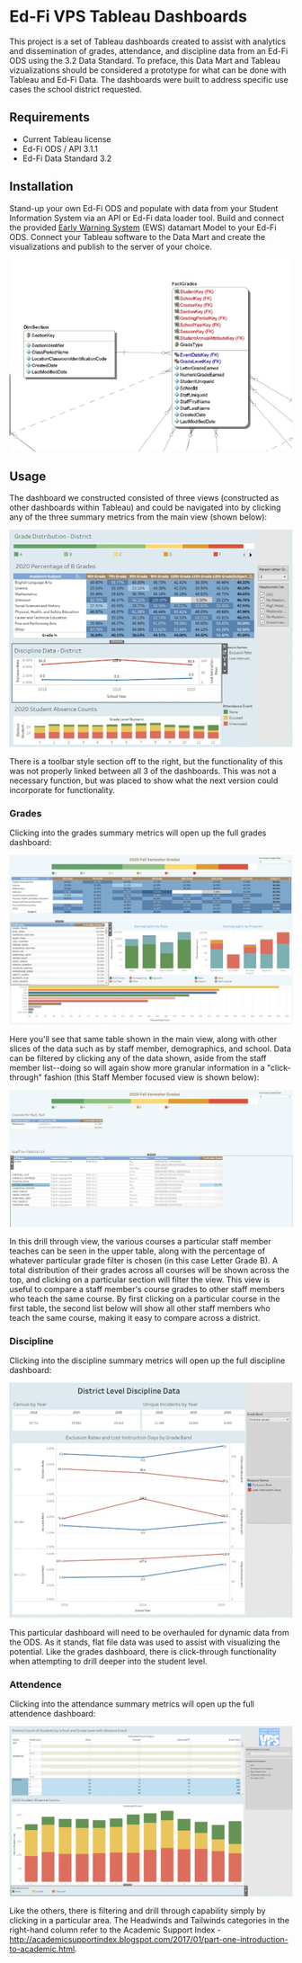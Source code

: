# Ed-Fi VPS Tableau Dashboards

This project is a set of Tableau dashboards created to assist with analytics and dissemination of grades, attendance, and discipline data from an Ed-Fi ODS using the 3.2 Data Standard. To preface, this Data Mart and Tableau vizualizations should be considered a prototype for what can be done with Tableau and Ed-Fi Data. The dashboards were built to address specific use cases the school district requested.

## Requirements
- Current Tableau license
- Ed-Fi ODS / API 3.1.1
- Ed-Fi Data Standard 3.2

## Installation
Stand-up your own Ed-Fi ODS and populate with data from your Student Information System via an API or Ed-Fi data loader tool. Build and connect the provided <a href="https://github.com/Ed-Fi-Exchange-OSS/VPS-Tableau-Dashboard/commit/03d951e74dc608fac2c402f3b0d87b47e197892b">Early Warning System</a> (EWS) datamart Model to your Ed-Fi ODS.  Connect your Tableau software to the Data Mart and create the visualizations and publish to the server of your choice.  


![](screenshots/1.png)

## Usage
The dashboard we constructed consisted of three views (constructed as other dashboards within Tableau) and could be navigated into by clicking any of the three summary metrics from the main view (shown below):

![](screenshots/2.png)

There is a toolbar style section off to the right, but the functionality of this was not properly linked between all 3 of the dashboards. This was not a necessary function, but was placed to show what the next version could incorporate for functionality.

### Grades

Clicking into the grades summary metrics will open up the full grades dashboard:

![](screenshots/3.png)

Here you'll see that same table shown in the main view, along with other slices of the data such as by staff member, demographics, and school. Data can be filtered by clicking any of the data shown, aside from the staff member list--doing so will again show more granular information in a "click-through" fashion (this Staff Member focused view is shown below):

![](screenshots/6.png)

In this drill through view, the various courses a particular staff member teaches can be seen in the upper table, along with the percentage of whatever particular grade filter is chosen (in this case Letter Grade B). A total distribution of their grades across all courses will be shown across the top, and clicking on a particular section will filter the view. This view is useful to compare a staff member's course grades to other staff members who teach the same course. By first clicking on a particular course in the first table, the second list below will show all other staff members who teach the same course, making it easy to compare across a district.

### Discipline

Clicking into the discipline summary metrics will open up the full discipline dashboard:

![](screenshots/4.png)

This particular dashboard will need to be overhauled for dynamic data from the ODS. As it stands, flat file data was used to assist with visualizing the potential. Like the grades dashboard, there is click-through functionality when attempting to drill deeper into the student level.

### Attendence

Clicking into the attendance summary metrics will open up the full attendence dashboard:

![](screenshots/5.png)

Like the others, there is filtering and drill through capability simply by clicking in a particular area.  The Headwinds and Tailwinds categories in the right-hand column refer to the Academic Support Index - http://academicsupportindex.blogspot.com/2017/01/part-one-introduction-to-academic.html.





